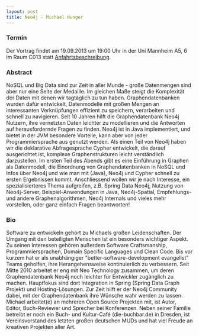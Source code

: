 ```yaml
---
layout: post
title: Neo4j - Michael Hunger
---
```


### Termin

Der Vortrag findet am 19.09.2013 um 19:00 Uhr in der Uni Mannheim A5, 6 im Raum C013 statt [Anfahrtsbeschreibung](/getting-there).

### Abstract

NoSQL und Big Data sind zur Zeit in aller Munde - große Datenmengen sind aber nur eine Seite der Medaille. Im gleichen Maße steigt die Komplexität der Daten mit denen wir tagtäglich zu tun haben.
Graphendatenbanken wurden dafür entwickelt, Datenmodelle mit großen Mengen an interessanten Verknüpfungen effizient zu speichern, verarbeiten und schnell zu navigieren.
Seit 10 Jahren hilft die Graphendatenbank Neo4j Nutzern, ihre vernetzten Daten leichter zu modellieren und die Antworten auf herausfordernde Fragen zu finden. Neo4j ist in Java implementiert, und bietet in der JVM besondere Vorteile, kann aber von jeder Programmiersprache aus genutzt werden.
Als einen Teil von Neo4j haben wir die deklarative Abfragesprache Cypher entwickelt, die darauf ausgerichtet ist, komplexe Graphenstrukturen leicht verständlich darzustellen.
Im ersten Teil des Abends gibt es eine Einführung in Graphen als Datenmodell, die Einordnung von Graphendatenbanken in NoSQL und Infos über Neo4j und wie man mit (Java), Neo4j und Cypher schnell zu ersten Ergebnissen kommt.
Anschliessend wollen wir je nach Interesse, ein spezialisierteres Thema aufgreifen, z.B. Spring Data Neo4j, Nutzung von Neo4j-Server, Beispiel-Anwendungen in Java, Neo4j-Spatial, Empfehlungs- und andere Graphenalgorithmen, Neo4j Internals und vieles mehr vorstellen, oder ganz einfach Fragen beantworten!

### Bio

Software zu entwickeln gehört zu Michaels großen Leidenschaften. Der Umgang mit den beteiligten Menschen ist ein besonders wichtiger Aspekt. Zu seinen Interessen gehören außerdem Software Craftsmanship, Programmiersprachen, Domain Specific Languages und Clean Code.
Bis vor kurzem hat er als unabhängiger "better-software-development evangelist" Teams geholfen, ihre Herangehensweise kontinuierlich zu verbessern. Seit Mitte 2010 arbeitet er eng mit Neo Technology zusammen, um deren Graphendatenbank Neo4j noch leichter für Entwickler zugänglich zu machen. Hauptfokus sind dort Integration in Spring (Spring Data Graph Projekt) und Hosting-Lösungen. Zur Zeit hilft er der Neo4j Community dabei, mit der Graphendatenbank ihre Wünsche wahr werden zu lassen.
Michael arbeitet(e) an mehreren Open Source Projekten mit, ist Autor, Editor, Buch-Reviewer und Sprecher bei Konferenzen. Neben seiner Familie betreibt er noch ein Buch- und Kultur-Café (die-buchbar.de) in Dresden, ist Vereinsvorstand des letzten großen deutschen MUDs und hat viel Freude an kreativen Projekten aller Art.

